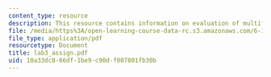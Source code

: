 ```yaml
---
content_type: resource
description: This resource contains information on evaluation of multiflash photography.
file: /media/https%3A/open-learning-course-data-rc.s3.amazonaws.com/6-163-strobe-project-laboratory-fall-2005/10a33dc866df1be9c90df007801fb30b_lab3_assign.pdf
file_type: application/pdf
resourcetype: Document
title: lab3_assign.pdf
uid: 10a33dc8-66df-1be9-c90d-f007801fb30b
---
```

